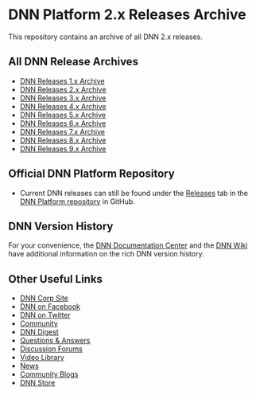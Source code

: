 # DNN Platform 2.x Releases Archive

This repository contains an archive of all DNN 2.x releases.

All DNN Release Archives
------------------------
* [DNN Releases 1.x Archive](https://github.com/dnnsoftware/Dnn.Releases.Archive.1x)
* [DNN Releases 2.x Archive](https://github.com/dnnsoftware/Dnn.Releases.Archive.2x)
* [DNN Releases 3.x Archive](https://github.com/dnnsoftware/Dnn.Releases.Archive.3x)
* [DNN Releases 4.x Archive](https://github.com/dnnsoftware/Dnn.Releases.Archive.4x)
* [DNN Releases 5.x Archive](https://github.com/dnnsoftware/Dnn.Releases.Archive.5x)
* [DNN Releases 6.x Archive](https://github.com/dnnsoftware/Dnn.Releases.Archive.6x)
* [DNN Releases 7.x Archive](https://github.com/dnnsoftware/Dnn.Releases.Archive.7x)
* [DNN Releases 8.x Archive](https://github.com/dnnsoftware/Dnn.Releases.Archive.8x)
* [DNN Releases 9.x Archive](https://github.com/dnnsoftware/Dnn.Releases.Archive.9x)

Official DNN Platform Repository
--------------------------------
* Current DNN releases can still be found under the [Releases](https://github.com/dnnsoftware/Dnn.Platform/releases) tab in the [DNN Platform repository](https://github.com/dnnsoftware/Dnn.Platform) in GitHub.

DNN Version History
-------------------
For your convenience, the [DNN Documentation Center](http://www.dnnsoftware.com/docs/administrators/product-versions.html) and the [DNN Wiki](http://www.dnnsoftware.com/wiki/version-history) have additional information on the rich DNN version history.

Other Useful Links
------------------
* [DNN Corp Site](http://www.dnnsoftware.com)
* [DNN on Facebook](http://www.facebook.com/DNNsoftware)
* [DNN on Twitter](http://www.Twitter.com/DNN)
* [Community](http://www.dnnsoftware.com/Community)
* [DNN Digest](http://www.dnnsoftware.com/community/participate/subscribe-to-dnn-digest)
* [Questions & Answers](http://answers.dnnsoftware.com/)
* [Discussion Forums](http://forums.dnnsoftware.com/)
* [Video Library](http://www.dnnsoftware.com/videos)
* [News](http://www.dnnsoftware.com/About/In-The-News/Press-Releases)
* [Community Blogs](http://www.dnnsoftware.com/community-blog)
* [DNN Store](http://store.dnnsoftware.com/)
